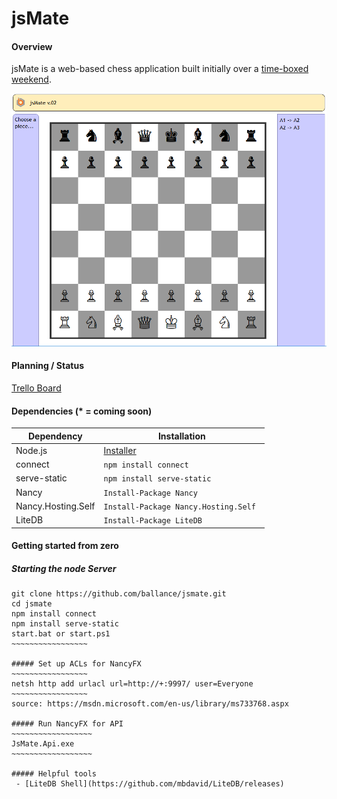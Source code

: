 # jsMate

#### Overview
jsMate is a web-based chess application built initially over a [time-boxed weekend](https://github.com/ballance/jsmate/graphs/punch-card).

![jsMate screenshot](https://github.com/ballance/jsmate/blob/master/project_resources/jsmate-screenshot.png "jsMate screenshot")


#### Planning / Status
[Trello Board](https://trello.com/b/rEdr94uM/jsmate-kanban-board)

#### Dependencies (* = coming soon)
| Dependency         | Installation |
| ------------------ | ------------ |
| Node.js            | [Installer](https://nodejs.org/en/download/) |
| connect            | `npm install connect` |
| serve-static       | `npm install serve-static` |
| Nancy              | `Install-Package Nancy` |
| Nancy.Hosting.Self | `Install-Package Nancy.Hosting.Self ` |
| LiteDB             | `Install-Package LiteDB`  |

#### Getting started from zero

##### Starting the node Server
~~~~~~~~~~~~~~~~~~~
git clone https://github.com/ballance/jsmate.git
cd jsmate
npm install connect
npm install serve-static
start.bat or start.ps1
~~~~~~~~~~~~~~~~~

##### Set up ACLs for NancyFX
~~~~~~~~~~~~~~~~~
netsh http add urlacl url=http://+:9997/ user=Everyone
~~~~~~~~~~~~~~~~~
source: https://msdn.microsoft.com/en-us/library/ms733768.aspx

##### Run NancyFX for API
~~~~~~~~~~~~~~~~~~
JsMate.Api.exe
~~~~~~~~~~~~~~~~~~

##### Helpful tools
 - [LiteDB Shell](https://github.com/mbdavid/LiteDB/releases)
